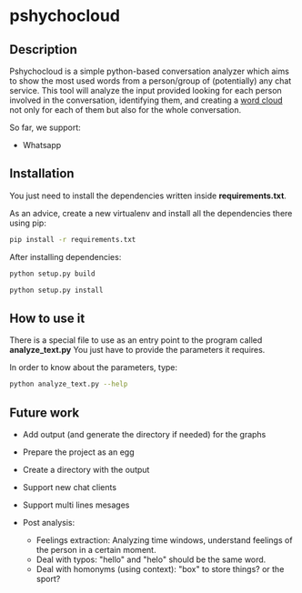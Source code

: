 # pshychocloud

## Description

Pshychocloud is a simple python-based conversation analyzer which aims to show the most used words from a person/group of (potentially) any chat service.
This tool will analyze the input provided looking for each person involved in the conversation, identifying them, and creating a [word cloud]() not only for each of them but also for the whole conversation.

So far, we support:

* Whatsapp


## Installation

You just need to install the dependencies written inside **requirements.txt**.

As an advice, create a new virtualenv and install all the dependencies there using pip:
```bash
pip install -r requirements.txt
```

After installing dependencies: 
```bash
python setup.py build
```
```bash
python setup.py install
```


## How to use it
There is a special file to use as an entry point to the program called **analyze_text.py**
You just have to provide the parameters it requires. 

In order to know about the parameters, type:
```bash
python analyze_text.py --help
```




## Future work

* Add output (and generate the directory if needed) for the graphs
* Prepare the project as an egg
* Create a directory with the output
* Support new chat clients
* Support multi lines mesages
* Post analysis:

    * Feelings extraction: Analyzing time windows, understand feelings of the person in a certain moment.
    * Deal with typos: "hello" and "helo" should be the same word.
    * Deal with homonyms (using context): "box" to store things? or the sport? 
